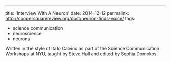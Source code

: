 ---
title: 'Interview With A Neuron'
date: 2014-12-12
permalink: http://coopersquarereview.org/post/neuron-finds-voice/
tags:
  - science communication
  - neuroscience
  - neurons


Written in the style of Italo Calvino as part of the Science Communication Workshops at NYU, taught by Steve Hall and edited by Sophia Domokos.


